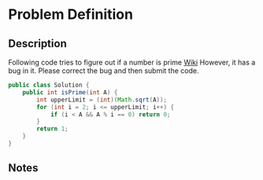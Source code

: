 # Problem Definition

## Description

Following code tries to figure out if a number is prime [Wiki](https://www.wikiwand.com/en/Prime_number)
However, it has a bug in it.
Please correct the bug and then submit the code.

```Java
public class Solution {
    public int isPrime(int A) {
        int upperLimit = (int)(Math.sqrt(A));
        for (int i = 2; i <= upperLimit; i++) {
            if (i < A && A % i == 0) return 0;
        }
        return 1;
    }
}
```

## Notes